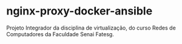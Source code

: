 # nginx-proxy-docker-ansible
Projeto Integrador da disciplina de virtualização, do curso Redes de Computadores da Faculdade Senai Fatesg.
